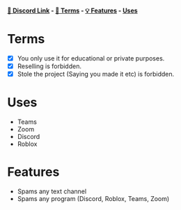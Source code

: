 #### [🔗 Discord Link](https://discord.gg/zzugRm6Sbk) - [📖 Terms](https://github.com/Dev-Golem/Discord-Spammer#terms) - [💡 Features](https://github.com/Dev-Golem/Discord-Spammer#Features) - [Uses](https://github.com/Dev-Golem/Discord-Spammer#Uses)

# Terms
- [x] You only use it for educational or private purposes.
- [x] Reselling is forbidden.
- [x] Stole the project (Saying you made it etc) is forbidden.

# Uses
- Teams
- Zoom
- Discord
- Roblox

# Features
- Spams any text channel
- Spams any program (Discord, Roblox, Teams, Zoom)
